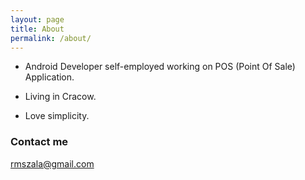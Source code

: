 ```yaml
---
layout: page
title: About
permalink: /about/
---
```


* Android Developer self-employed working on POS (Point Of Sale) Application.

* Living in Cracow.

* Love simplicity.

### Contact me

[rmszala@gmail.com](mailto:rmszala@gmail.com)
